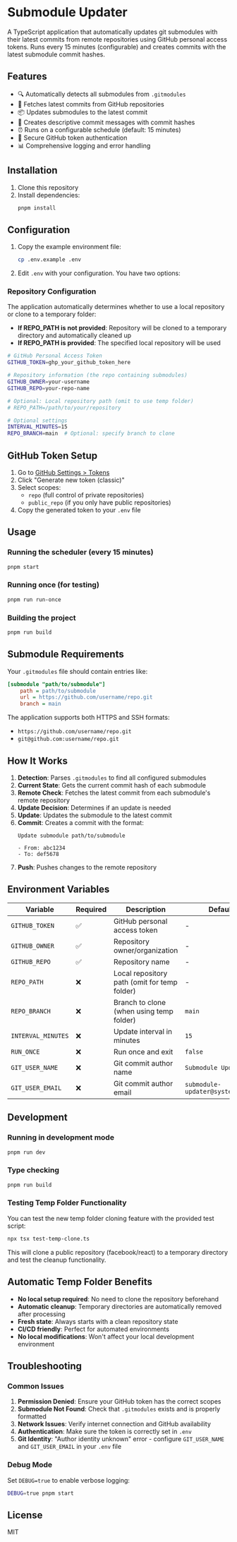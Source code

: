 # Submodule Updater

A TypeScript application that automatically updates git submodules with their latest commits from remote repositories using GitHub personal access tokens. Runs every 15 minutes (configurable) and creates commits with the latest submodule commit hashes.

## Features

- 🔍 Automatically detects all submodules from `.gitmodules`
- 🔄 Fetches latest commits from GitHub repositories
- 📦 Updates submodules to the latest commit
- 📝 Creates descriptive commit messages with commit hashes
- ⏰ Runs on a configurable schedule (default: 15 minutes)
- 🔐 Secure GitHub token authentication
- 📊 Comprehensive logging and error handling

## Installation

1. Clone this repository
2. Install dependencies:
   ```bash
   pnpm install
   ```

## Configuration

1. Copy the example environment file:
   ```bash
   cp .env.example .env
   ```

2. Edit `.env` with your configuration. You have two options:

### Repository Configuration
The application automatically determines whether to use a local repository or clone to a temporary folder:

- **If REPO_PATH is not provided**: Repository will be cloned to a temporary directory and automatically cleaned up
- **If REPO_PATH is provided**: The specified local repository will be used

```bash
# GitHub Personal Access Token
GITHUB_TOKEN=ghp_your_github_token_here

# Repository information (the repo containing submodules)
GITHUB_OWNER=your-username
GITHUB_REPO=your-repo-name

# Optional: Local repository path (omit to use temp folder)
# REPO_PATH=/path/to/your/repository

# Optional settings
INTERVAL_MINUTES=15
REPO_BRANCH=main  # Optional: specify branch to clone
```

## GitHub Token Setup

1. Go to [GitHub Settings > Tokens](https://github.com/settings/tokens)
2. Click "Generate new token (classic)"
3. Select scopes:
   - `repo` (full control of private repositories)
   - `public_repo` (if you only have public repositories)
4. Copy the generated token to your `.env` file

## Usage

### Running the scheduler (every 15 minutes)
```bash
pnpm start
```

### Running once (for testing)
```bash
pnpm run run-once
```

### Building the project
```bash
pnpm run build
```

## Submodule Requirements

Your `.gitmodules` file should contain entries like:

```ini
[submodule "path/to/submodule"]
    path = path/to/submodule
    url = https://github.com/username/repo.git
    branch = main
```

The application supports both HTTPS and SSH formats:
- `https://github.com/username/repo.git`
- `git@github.com:username/repo.git`

## How It Works

1. **Detection**: Parses `.gitmodules` to find all configured submodules
2. **Current State**: Gets the current commit hash of each submodule
3. **Remote Check**: Fetches the latest commit from each submodule's remote repository
4. **Update Decision**: Determines if an update is needed
5. **Update**: Updates the submodule to the latest commit
6. **Commit**: Creates a commit with the format:
   ```
   Update submodule path/to/submodule
   
   - From: abc1234
   - To: def5678
   ```
7. **Push**: Pushes changes to the remote repository

## Environment Variables

| Variable           | Required | Description                                  | Default                          |
| ------------------ | -------- | -------------------------------------------- | -------------------------------- |
| `GITHUB_TOKEN`     | ✅        | GitHub personal access token                 | -                                |
| `GITHUB_OWNER`     | ✅        | Repository owner/organization                | -                                |
| `GITHUB_REPO`      | ✅        | Repository name                              | -                                |
| `REPO_PATH`        | ❌        | Local repository path (omit for temp folder) | -                                |
| `REPO_BRANCH`      | ❌        | Branch to clone (when using temp folder)     | `main`                           |
| `INTERVAL_MINUTES` | ❌        | Update interval in minutes                   | `15`                             |
| `RUN_ONCE`         | ❌        | Run once and exit                            | `false`                          |
| `GIT_USER_NAME`    | ❌        | Git commit author name                       | `Submodule Updater`              |
| `GIT_USER_EMAIL`   | ❌        | Git commit author email                      | `submodule-updater@system.local` |

## Development

### Running in development mode
```bash
pnpm run dev
```

### Type checking
```bash
pnpm run build
```

### Testing Temp Folder Functionality

You can test the new temp folder cloning feature with the provided test script:

```bash
npx tsx test-temp-clone.ts
```

This will clone a public repository (facebook/react) to a temporary directory and test the cleanup functionality.

## Automatic Temp Folder Benefits

- **No local setup required**: No need to clone the repository beforehand
- **Automatic cleanup**: Temporary directories are automatically removed after processing
- **Fresh state**: Always starts with a clean repository state
- **CI/CD friendly**: Perfect for automated environments
- **No local modifications**: Won't affect your local development environment

## Troubleshooting

### Common Issues

1. **Permission Denied**: Ensure your GitHub token has the correct scopes
2. **Submodule Not Found**: Check that `.gitmodules` exists and is properly formatted
3. **Network Issues**: Verify internet connection and GitHub availability
4. **Authentication**: Make sure the token is correctly set in `.env`
5. **Git Identity**: "Author identity unknown" error - configure `GIT_USER_NAME` and `GIT_USER_EMAIL` in your `.env` file

### Debug Mode

Set `DEBUG=true` to enable verbose logging:
```bash
DEBUG=true pnpm start
```

## License

MIT
